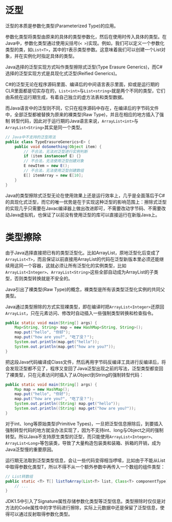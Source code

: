 # 泛型

泛型的本质是参数化类型(Parameterized Type)的应用。

参数化类型将类型由原来的具体的类型参数化，然后在使用时传入具体的类型。在Java中，参数化类型通过使用尖括号(`< >`)实现。例如，我们可以定义一个参数化类型的类，如`List<T>`，其中的`T`表示类型参数。这意味着我们可以创建一个List对象，并在实例化时指定具体的类型。

Java选择的泛型实现方式叫作类型擦除式泛型(Type Erasure Generics)，而C#选择的泛型实现方式是具现化式泛型(Reified Generics)。

C#的泛型无论在程序源码里面、编译后的中间语言表示里面，抑或是运行期的CLR里面都是切实存在的，`List<int>`与`List<string>`就是两个不同的类型，它们由系统在运行期生成，有着自己独立的虚方法表和类型数据。

而Java语言中的泛型则不同，它只在程序源码中存在，在编译后的字节码文件中，全部泛型都被替换为原来的裸类型(Raw Type)，并且在相应的地方插入了强制
转型代码，因此对于运行期的Java语言来说，`ArrayList<int>`与`ArrayList<String>`其实是同一个类型。

```java
// Java中不支持的泛型用法
public class TypeErasureGenerics<E> {
    public void doSomething(Object item) {
        // 不合法，无法对泛型进行实例判断
        if (item instanceof E) {}
        // 不合法，无法使用泛型创建对象
        E newItem = new E();
        // 不合法，无法使用泛型创建数组
        E[] itemArray = new E[10];
    }
}
```

Java的类型擦除式泛型无论在使用效果上还是运行效率上，几乎是全面落后于C#的具现化式泛型，而它的唯一优势是在于实现这种泛型的影响范围上：擦除式泛型的实现几乎只需要在Javac编译器上做出改进即可，不需要改动字节码、不需要改动Java虚拟机，也保证了以前没有使用泛型的库可以直接运行在新版Java上。

# 类型擦除

由于Java选择直接把已有的类型泛型化。比如ArrayList，原地泛型化后变成了`ArrayList<T>`，而且保证以前直接用ArrayList的代码在泛型新版本里必须还能继续用这同一个容器，这就必须让所有泛型化的实例类型，比如`ArrayList<Integer>`、`ArrayList<String>`这些全部自动成为ArrayList的子类型，否则类型转换就是不安全的。

Java引出了裸类型(Raw Type)的概念，裸类型是所有该类型泛型化实例的共同父类型。

Java通过类型擦除的方式实现裸类型，即在编译时把`ArrayList<Integer>`还原回`ArrayList`，只在元素访问、修改时自动插入一些强制类型转换和检查指令。

```java
public static void main(String[] args) {
    Map<String, String> map = new HashMap<String, String>();
    map.put("hello", "你好");
    map.put("how are you?", "吃了没？");
    System.out.println(map.get("hello"));
    System.out.println(map.get("how are you?"));
}
```

把这段Java代码编译成Class文件，然后再用字节码反编译工具进行反编译后，将会发现泛型都不见了，程序又变回了Java泛型出现之前的写法，泛型类型都变回了裸类型，只在元素访问时插入了从Object到String的强制转型代码：

```java
public static void main(String[] args) {
    Map map = new HashMap();
    map.put("hello", "你好");
    map.put("how are you?", "吃了没？");
    System.out.println((String) map.get("hello"));
    System.out.println((String) map.get("how are you?"));
}
```

对于int、long等原始类型(Primitive Types)，一旦把泛型信息擦除后，到要插入强制转型代码的地方就没办法实现了，因为不支持int、long与Object之间的强制转型。所以Java不支持原生类型的泛型，而只能使用`ArrayList<Integer>`、`ArrayList<Long>`等包装类，导致了大量构造包装类和装箱、拆箱的开销，成为Java泛型慢的重要原因。

运行期无法取到泛型类型信息，会让一些代码变得相当啰嗦，比如由于不能从List中取得参数化类型T，所以不得不从一个额外参数中再传入一个数组的组件类型：

```java
// List转数组
public static <T> T[] listToArray(List<T> list, Class<T> componentType) {
    // ...
}
```

JDK1.5中引入了Signature属性存储参数化类型等泛型信息。类型擦除时仅仅是对方法的Code属性中的字节码进行擦除，实际上元数据中还是保留了泛型信息，使得可以通过反射取得参数化类型。
